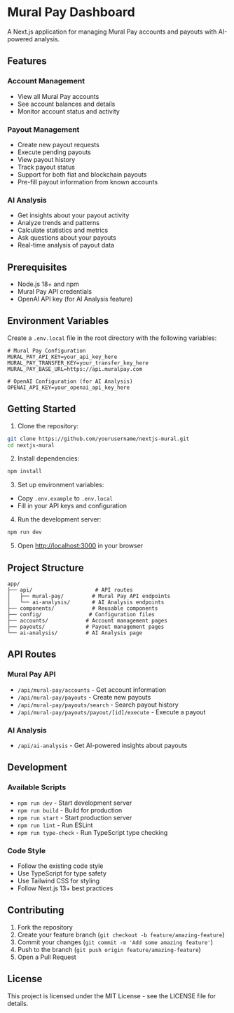# Mural Pay Dashboard

A Next.js application for managing Mural Pay accounts and payouts with AI-powered analysis.

## Features

### Account Management
- View all Mural Pay accounts
- See account balances and details
- Monitor account status and activity

### Payout Management
- Create new payout requests
- Execute pending payouts
- View payout history
- Track payout status
- Support for both fiat and blockchain payouts
- Pre-fill payout information from known accounts

### AI Analysis
- Get insights about your payout activity
- Analyze trends and patterns
- Calculate statistics and metrics
- Ask questions about your payouts
- Real-time analysis of payout data

## Prerequisites

- Node.js 18+ and npm
- Mural Pay API credentials
- OpenAI API key (for AI Analysis feature)

## Environment Variables

Create a `.env.local` file in the root directory with the following variables:

```env
# Mural Pay Configuration
MURAL_PAY_API_KEY=your_api_key_here
MURAL_PAY_TRANSFER_KEY=your_transfer_key_here
MURAL_PAY_BASE_URL=https://api.muralpay.com

# OpenAI Configuration (for AI Analysis)
OPENAI_API_KEY=your_openai_api_key_here
```

## Getting Started

1. Clone the repository:
```bash
git clone https://github.com/yourusername/nextjs-mural.git
cd nextjs-mural
```

2. Install dependencies:
```bash
npm install
```

3. Set up environment variables:
- Copy `.env.example` to `.env.local`
- Fill in your API keys and configuration

4. Run the development server:
```bash
npm run dev
```

5. Open [http://localhost:3000](http://localhost:3000) in your browser

## Project Structure

```
app/
├── api/                    # API routes
│   ├── mural-pay/         # Mural Pay API endpoints
│   └── ai-analysis/       # AI Analysis endpoints
├── components/            # Reusable components
├── config/               # Configuration files
├── accounts/            # Account management pages
├── payouts/             # Payout management pages
└── ai-analysis/         # AI Analysis page
```

## API Routes

### Mural Pay API
- `/api/mural-pay/accounts` - Get account information
- `/api/mural-pay/payouts` - Create new payouts
- `/api/mural-pay/payouts/search` - Search payout history
- `/api/mural-pay/payouts/payout/[id]/execute` - Execute a payout

### AI Analysis
- `/api/ai-analysis` - Get AI-powered insights about payouts

## Development

### Available Scripts

- `npm run dev` - Start development server
- `npm run build` - Build for production
- `npm run start` - Start production server
- `npm run lint` - Run ESLint
- `npm run type-check` - Run TypeScript type checking

### Code Style

- Follow the existing code style
- Use TypeScript for type safety
- Use Tailwind CSS for styling
- Follow Next.js 13+ best practices

## Contributing

1. Fork the repository
2. Create your feature branch (`git checkout -b feature/amazing-feature`)
3. Commit your changes (`git commit -m 'Add some amazing feature'`)
4. Push to the branch (`git push origin feature/amazing-feature`)
5. Open a Pull Request

## License

This project is licensed under the MIT License - see the LICENSE file for details.
